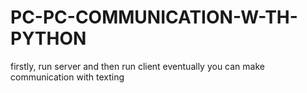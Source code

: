 # PC-PC-COMMUNICATION-W-TH-PYTHON
firstly, run server and then run client
eventually you can make communication with texting 
